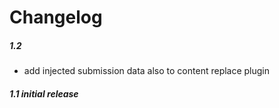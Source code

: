 # Changelog

##### 1.2
* add injected submission data also to content replace plugin

##### 1.1 initial release
